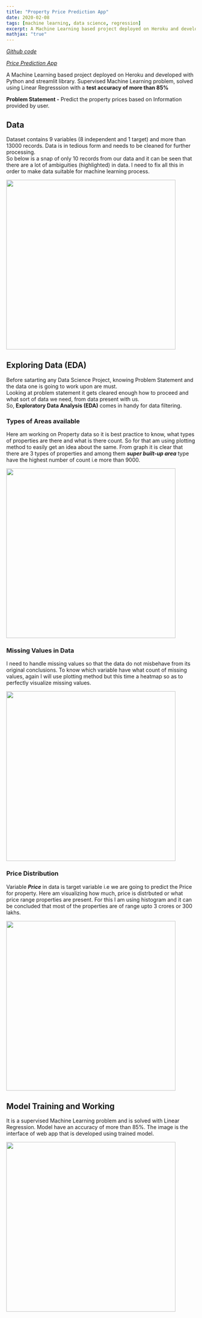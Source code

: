 ```yaml
---
title: "Property Price Prediction App"
date: 2020-02-08
tags: [machine learning, data science, regression] 
excerpt: A Machine Learning based project deployed on Heroku and developed with Python and streamlit library. Supervised Machine Learning problem, solved using Linear Regresssion with a test accuracy of more than 85%.
mathjax: "true"
---
```


*[Github code](https://github.com/koshalnirwan/price-prediction)*

*[Price Prediction App](https://price--prediction-app.herokuapp.com)*

A Machine Learning based project deployed on Heroku and developed with Python and streamlit library. Supervised Machine Learning problem, solved using Linear Regresssion with a **test accuracy of more than 85%**<br>

**Problem Statement -** Predict the property prices based on Information provided by user.
## Data
Dataset contains 9 variables (8 independent and 1 target) and more than 13000 records. Data is in tedious form and needs to be cleaned for further processing. <br>
So below is a snap of only 10 records from our data and it can be seen that there are a lot of ambiguities (highlighted) in data. I need to fix all this in order to make data suitable for machine learning process.

[<img src="screenshots/data.JPG" width="450"/>](screenshots/data.JPG)

## Exploring Data (EDA)
Before satarting any Data Science Project, knowing Problem Statement and the data one is going to work upon are must.<br>
Looking at problem statement it gets cleared enough how to proceed and what sort of data we need, from data present with us. <br>
So, **Exploratory Data Analysis (EDA)** comes in handy for data filtering.

### Types of Areas available
Here am working on Property data so it is best practice to know, what types of properties are there and what is there count. So for that am using plotting method to easily get an idea about the same. From graph it is clear that there are 3 types of properties and among them ***super built-up area*** type have the highest number of count i.e more than 9000.

[<img src="screenshots/area.JPG" width="450"/>](screenshots/area.JPG)

### Missing Values in Data
I need to handle missing values so that the data do not misbehave from its original conclusions. To know which variable have what count of missing values, again I will use plotting method but this time a heatmap so as to perfectly visualize missing values.

[<img src="screenshots/missing.JPG" width="450"/>](screenshots/missing.JPG)

### Price Distribution
Variable ***Price*** in data is target variable i.e we are going to predict the Price for property. Here am visualizing how much, price is distrbuted or what price range properties are present. For this I am using histogram and it can be concluded that most of the properties are of range upto 3 crores or 300 lakhs. 

[<img src="screenshots/price.JPG" width="450"/>](screenshots/price.JPG)

## Model Training and Working
It is a supervised Machine Learning problem and is solved with Linear Regression. Model have an accuracy of more than 85%. The image is the interface of web app that is developed using trained model.

[<img src="screenshots/pred.JPG" width="450"/>](screenshots/pred.JPG)

